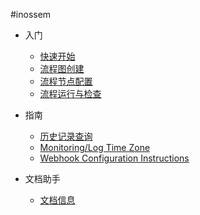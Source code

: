﻿#inossem

- 入门

  * [快速开始](/Sailun/快速开始.md)
  * [流程图创建](/Sailun/BindingProgramsConfigurationtoProcessNodes.md)
  * [流程节点配置](/Sailun/processCreationUpdate.md)
  * [流程运行与检查](/Sailun/processCreationUpdate.md)

- 指南
  * [历史记录查询](/Sailun/processCreationUpdate.md)
  * [Monitoring/Log Time Zone](/Sailun/processCreationUpdate.md)
  * [Webhook Configuration Instructions](/Sailun/processCreationUpdate.md)

- 文档助手
  * [文档信息](/Sailun/pdfs.md)
